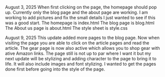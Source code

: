 August 3, 2025
When first clicking on the page, the homepage should
pop up. Currently only the blog page and the about
page are working. I am working to add pictures and 
fix the small details I just wanted to see if this
was a good start.
The homepage is index.html
The blog page is blog.html
The About us page is about.html
The style sheet is style.css

August 9, 2025
This update added more pages to the blog page. Now
when visiting the page you are able to click on the
article pages and read the article. The gear page is 
now also active which allows you to shop gear with
ative Amazon links. The page still is not up to par
where I want it but my next update will be stylizing
and adding character to the page to bring it to life.
It will also include images and font stylizing. I
wanted to get the pages done first before going into
the style of the page.
